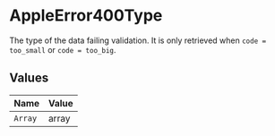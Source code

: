 # AppleError400Type

The type of the data failing validation. It is only retrieved when `code = too_small` or `code = too_big`.


## Values

| Name    | Value   |
| ------- | ------- |
| `Array` | array   |